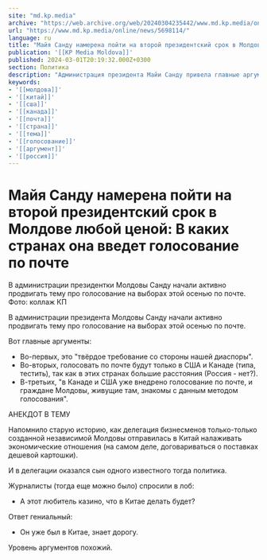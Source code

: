 ```yaml
---
site: "md.kp.media"
archive: "https://web.archive.org/web/20240304235442/www.md.kp.media/online/news/5698114/"
url: "https://www.md.kp.media/online/news/5698114/"
language: ru
title: "Майя Санду намерена пойти на второй президентский срок в Молдове любой ценой: В каких странах она введет голосование по почте"
publication: '[[KP Media Moldova]]'
published: 2024-03-01T20:19:32.000Z+0300
section: Политика
description: "Администрация президента Майи Санду привела главные аргументы - получилось смешно"
keywords:
- '[[молдова]]'
- '[[китай]]'
- '[[сша]]'
- '[[канада]]'
- '[[почта]]'
- '[[страна]]'
- '[[тема]]'
- '[[голосование]]'
- '[[аргумент]]'
- '[[россия]]'
---
```


# Майя Санду намерена пойти на второй президентский срок в Молдове любой ценой: В каких странах она введет голосование по почте

В администрации президентки Молдовы Санду начали активно продвигать тему про голосование на выборах этой осенью по почте. Фото: коллаж КП

В администрации президента Молдовы Санду начали активно продвигать тему про голосование на выборах этой осенью по почте.

Вот главные аргументы:

- Во-первых, это "твёрдое требование со стороны нашей диаспоры".
- Во-вторых, голосовать по почте будут только в США и Канаде (типа, тестить), так как в этих странах большие расстояния (Россия - нет?).
- В-третьих, "в Канаде и США уже внедрено голосование по почте, и граждане Молдовы, живущие там, знакомы с данным методом голосования".

АНЕКДОТ В ТЕМУ

Напомнило старую историю, как делегация бизнесменов только-только созданной независимой Молдовы отправилась в Китай налаживать экономические отношения (на самом деле, договариваться о поставках дешевой картошки).

И в делегации оказался сын одного известного тогда политика.

Журналисты (тогда еще можно было) спросили в лоб:

- А этот любитель казино, что в Китае делать будет?

Ответ гениальный:

- Он уже был в Китае, знает дорогу.

Уровень аргументов похожий.